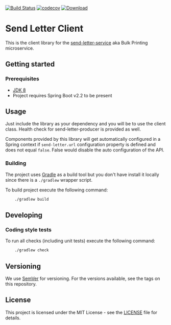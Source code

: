 [![Build Status](https://travis-ci.org/hmcts/send-letter-client.svg?branch=master)](https://travis-ci.org/hmcts/send-letter-client)
[![codecov](https://codecov.io/gh/hmcts/send-letter-client/branch/master/graph/badge.svg)](https://codecov.io/gh/hmcts/send-letter-client)
[![Download](https://api.bintray.com/packages/hmcts/hmcts-maven/send-letter-client/images/download.svg) ](https://bintray.com/hmcts/hmcts-maven/send-letter-client/_latestVersion)

# Send Letter Client

This is the client library for the [send-letter-service](https://github.com/hmcts/send-letter-service) aka Bulk Printing microservice.

## Getting started

### Prerequisites

- [JDK 8](https://www.oracle.com/java)
- Project requires Spring Boot v2.2 to be present

## Usage

Just include the library as your dependency and you will be to use the client class. Health check for send-letter-producer is provided as well.

Components provided by this library will get automatically configured in a Spring context if `send-letter.url` configuration property is defined and does not equal `false`.
False would disable the auto configuration of the API.

### Building

The project uses [Gradle](https://gradle.org) as a build tool but you don't have install it locally since there is a
`./gradlew` wrapper script.

To build project execute the following command:

```bash
    ./gradlew build
```

## Developing

### Coding style tests

To run all checks (including unit tests) execute the following command:

```bash
    ./gradlew check
```

## Versioning

We use [SemVer](http://semver.org/) for versioning.
For the versions available, see the tags on this repository.

## License

This project is licensed under the MIT License - see the [LICENSE](LICENSE.md) file for details.
